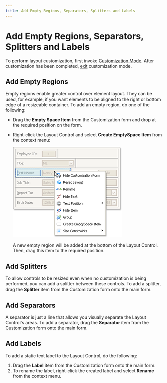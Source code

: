 ```yaml
---
title: Add Empty Regions, Separators, Splitters and Labels
---
```

# Add Empty Regions, Separators, Splitters and Labels
To perform layout customization, first invoke [Customization Mode](start-layout-customization.md). After customization has been completed, [exit](finish-layout-customization.md) customization mode.

## Add Empty Regions
Empty regions enable greater control over element layout. They can be used, for example, if you want elements to be aligned to the right or bottom edge of a resizeable container. To add an empty region, do one of the following:
* Drag the **Empty Space Item** from the Customization form and drop at the required position on the form.
* Right-click the Layout Control and select **Create EmptySpace Item** from the context menu:
	
	![EU_XtraLayout_LayoutControl_Item_ContextMenu](../../../images/img7640.png)
	
	A new empty region will be added at the bottom of the Layout Control. Then, drag this item to the required position.

## Add Splitters
To allow controls to be resized even when no customization is being performed, you can add a splitter between these controls. To add a splitter, drag the **Splitter** item from the Customization form onto the main form.

## Add Separators
A separator is just a line that allows you visually separate the Layout Control's areas. To add a separator, drag the **Separator** item from the Customization form onto the main form.

## Add Labels
To add a static text label to the Layout Control, do the following:
1. Drag the **Label** item from the Customization form onto the main form.
2. To rename the label, right-click the created label and select **Rename** from the context menu.